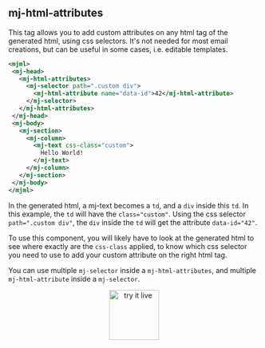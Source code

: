 ## mj-html-attributes

This tag allows you to add custom attributes on any html tag of the generated html, using css selectors.
It's not needed for most email creations, but can be useful in some cases, i.e. editable templates.

 ```xml
<mjml>
  <mj-head>
    <mj-html-attributes>
      <mj-selector path=".custom div">
        <mj-html-attribute name="data-id">42</mj-html-attribute>
      </mj-selector>
    </mj-html-attributes>
  </mj-head>
  <mj-body>
    <mj-section>
      <mj-column>
        <mj-text css-class="custom">
          Hello World!
        </mj-text>
      </mj-column>
    </mj-section>
  </mj-body>
</mjml>
 ```

In the generated html, a mj-text becomes a `td`, and a `div` inside this `td`. In this example, the `td` will have the `class="custom"`. Using the css selector `path=".custom div"`, the `div` inside the `td` will get the attribute `data-id="42"`.

To use this component, you will likely have to look at the generated html to see where exactly are the `css-class` applied, to know which css selector you need to use to add your custom attribute on the right html tag.

You can use multiple `mj-selector` inside a `mj-html-attributes`, and multiple `mj-html-attribute` inside a `mj-selector`.
  

<p style="text-align: center;" >
  <a href="https://mjml.io/try-it-live/components/head-html-attributes">
    <img width="100px" src="https://mjml.io/assets/img/svg/TRYITLIVE.svg" alt="try it live" />
  </a>
</p>
